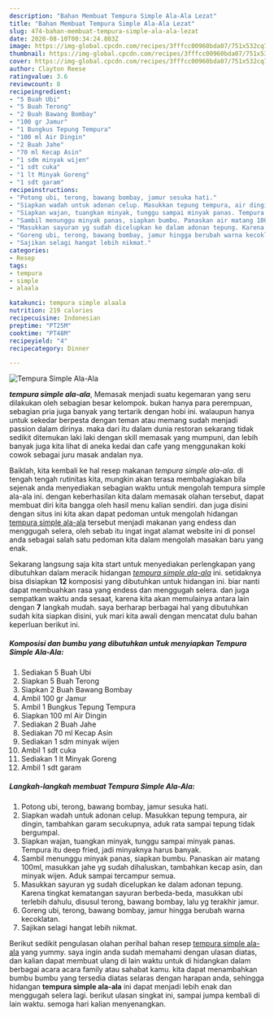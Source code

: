 ```yaml
---
description: "Bahan Membuat Tempura Simple Ala-Ala Lezat"
title: "Bahan Membuat Tempura Simple Ala-Ala Lezat"
slug: 474-bahan-membuat-tempura-simple-ala-ala-lezat
date: 2020-08-10T00:34:24.803Z
image: https://img-global.cpcdn.com/recipes/3fffcc00960bda07/751x532cq70/tempura-simple-ala-ala-foto-resep-utama.jpg
thumbnail: https://img-global.cpcdn.com/recipes/3fffcc00960bda07/751x532cq70/tempura-simple-ala-ala-foto-resep-utama.jpg
cover: https://img-global.cpcdn.com/recipes/3fffcc00960bda07/751x532cq70/tempura-simple-ala-ala-foto-resep-utama.jpg
author: Clayton Reese
ratingvalue: 3.6
reviewcount: 8
recipeingredient:
- "5 Buah Ubi"
- "5 Buah Terong"
- "2 Buah Bawang Bombay"
- "100 gr Jamur"
- "1 Bungkus Tepung Tempura"
- "100 ml Air Dingin"
- "2 Buah Jahe"
- "70 ml Kecap Asin"
- "1 sdm minyak wijen"
- "1 sdt cuka"
- "1 lt Minyak Goreng"
- "1 sdt garam"
recipeinstructions:
- "Potong ubi, terong, bawang bombay, jamur sesuka hati."
- "Siapkan wadah untuk adonan celup. Masukkan tepung tempura, air dingin, tambahkan garam secukupnya, aduk rata sampai tepung tidak bergumpal."
- "Siapkan wajan, tuangkan minyak, tunggu sampai minyak panas. Tempura itu deep fried, jadi minyaknya harus banyak."
- "Sambil menunggu minyak panas, siapkan bumbu. Panaskan air matang 100ml, masukkan jahe yg sudah dihaluskan, tambahkan kecap asin, dan minyak wijen. Aduk sampai tercampur semua."
- "Masukkan sayuran yg sudah dicelupkan ke dalam adonan tepung. Karena tingkat kematangan sayuran berbeda-beda, masukkan ubi terlebih dahulu, disusul terong, bawang bombay, lalu yg terakhir jamur."
- "Goreng ubi, terong, bawang bombay, jamur hingga berubah warna kecoklatan."
- "Sajikan selagi hangat lebih nikmat."
categories:
- Resep
tags:
- tempura
- simple
- alaala

katakunci: tempura simple alaala 
nutrition: 219 calories
recipecuisine: Indonesian
preptime: "PT25M"
cooktime: "PT48M"
recipeyield: "4"
recipecategory: Dinner

---
```



![Tempura Simple Ala-Ala](https://img-global.cpcdn.com/recipes/3fffcc00960bda07/751x532cq70/tempura-simple-ala-ala-foto-resep-utama.jpg)

<b><i>tempura simple ala-ala</i></b>, Memasak menjadi suatu kegemaran yang seru dilakukan oleh sebagian besar kelompok. bukan hanya para perempuan, sebagian pria juga banyak yang tertarik dengan hobi ini. walaupun hanya untuk sekedar berpesta dengan teman atau memang sudah menjadi passion dalam dirinya. maka dari itu dalam dunia restoran sekarang tidak sedikit ditemukan laki laki dengan skill memasak yang mumpuni, dan lebih banyak juga kita lihat di aneka kedai dan cafe yang menggunakan koki cowok sebagai juru masak andalan nya.



Baiklah, kita kembali ke hal resep makanan <i>tempura simple ala-ala</i>. di tengah tengah rutinitas kita, mungkin akan terasa membahagiakan bila sejenak anda menyediakan sebagian waktu untuk mengolah tempura simple ala-ala ini. dengan keberhasilan kita dalam memasak olahan tersebut, dapat membuat diri kita bangga oleh hasil menu kalian sendiri. dan juga disini dengan situs ini kita akan dapat pedoman untuk mengolah hidangan <u>tempura simple ala-ala</u> tersebut menjadi makanan yang endess dan menggugah selera, oleh sebab itu ingat ingat alamat website ini di ponsel anda sebagai salah satu pedoman kita dalam mengolah masakan baru yang enak.


Sekarang langsung saja kita start untuk menyediakan perlengkapan yang dibutuhkan dalam meracik hidangan <u><i>tempura simple ala-ala</i></u> ini. setidaknya bisa disiapkan <b>12</b> komposisi yang dibutuhkan untuk hidangan ini. biar nanti dapat membuahkan rasa yang endess dan menggugah selera. dan juga sempatkan waktu anda sesaat, karena kita akan memulainya antara lain dengan <b>7</b> langkah mudah. saya berharap berbagai hal yang dibutuhkan sudah kita siapkan disini, yuk mari kita awali dengan mencatat dulu bahan keperluan berikut ini.

<!--inarticleads1-->

##### Komposisi dan bumbu yang dibutuhkan untuk menyiapkan Tempura Simple Ala-Ala:

1. Sediakan 5 Buah Ubi
1. Siapkan 5 Buah Terong
1. Siapkan 2 Buah Bawang Bombay
1. Ambil 100 gr Jamur
1. Ambil 1 Bungkus Tepung Tempura
1. Siapkan 100 ml Air Dingin
1. Sediakan 2 Buah Jahe
1. Sediakan 70 ml Kecap Asin
1. Sediakan 1 sdm minyak wijen
1. Ambil 1 sdt cuka
1. Sediakan 1 lt Minyak Goreng
1. Ambil 1 sdt garam




<!--inarticleads2-->

##### Langkah-langkah membuat Tempura Simple Ala-Ala:

1. Potong ubi, terong, bawang bombay, jamur sesuka hati.
1. Siapkan wadah untuk adonan celup. Masukkan tepung tempura, air dingin, tambahkan garam secukupnya, aduk rata sampai tepung tidak bergumpal.
1. Siapkan wajan, tuangkan minyak, tunggu sampai minyak panas. Tempura itu deep fried, jadi minyaknya harus banyak.
1. Sambil menunggu minyak panas, siapkan bumbu. Panaskan air matang 100ml, masukkan jahe yg sudah dihaluskan, tambahkan kecap asin, dan minyak wijen. Aduk sampai tercampur semua.
1. Masukkan sayuran yg sudah dicelupkan ke dalam adonan tepung. Karena tingkat kematangan sayuran berbeda-beda, masukkan ubi terlebih dahulu, disusul terong, bawang bombay, lalu yg terakhir jamur.
1. Goreng ubi, terong, bawang bombay, jamur hingga berubah warna kecoklatan.
1. Sajikan selagi hangat lebih nikmat.




Berikut sedikit pengulasan olahan perihal bahan resep <u>tempura simple ala-ala</u> yang yummy. saya ingin anda sudah memahami dengan ulasan diatas, dan kalian dapat membuat ulang di lain waktu untuk di hidangkan dalam berbagai acara acara family atau sahabat kamu. kita dapat menambahkan bumbu bumbu yang tersedia diatas selaras dengan harapan anda, sehingga hidangan <b>tempura simple ala-ala</b> ini dapat menjadi lebih enak dan menggugah selera lagi. berikut ulasan singkat ini, sampai jumpa kembali di lain waktu. semoga hari kalian menyenangkan.
